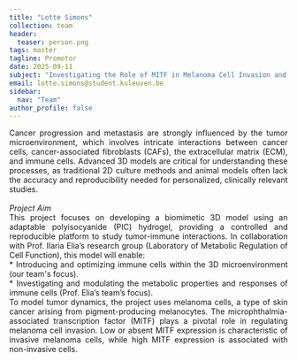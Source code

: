 ```yaml
---
title: "Lotte Simons"
collection: team
header:
  teaser: person.png
tags: master
tagline: Promotor
date: 2025-09-11
subject: "Investigating the Role of MITF in Melanoma Cell Invasion and 3D Tumor Microenvironment Interactions"
email: lotte.simons@student.kuleuven.be
sidebar:
  nav: "Team"
author_profile: false
---
```

<p align= "justify">
Cancer progression and metastasis are strongly influenced by the tumor microenvironment, which involves intricate interactions between cancer cells, cancer-associated fibroblasts (CAFs), the extracellular matrix (ECM), and immune cells. Advanced 3D models are critical for understanding these processes, as traditional 2D culture methods and animal models often lack the accuracy and reproducibility needed for personalized, clinically relevant studies.
<br><br>
<i>Project Aim</i><br>
This project focuses on developing a biomimetic 3D model using an adaptable polyisocyanide (PIC) hydrogel, providing a controlled and reproducible platform to study tumor-immune interactions. In collaboration with Prof. Ilaria Elia’s research group (Laboratory of Metabolic Regulation of Cell Function), this model will enable:<br>
*	Introducing and optimizing immune cells within the 3D microenvironment (our team's focus).<br>
*	Investigating and modulating the metabolic properties and responses of immune cells (Prof. Elia’s team’s focus).<br>
To model tumor dynamics, the project uses melanoma cells, a type of skin cancer arising from pigment-producing melanocytes. The microphthalmia-associated transcription factor (MITF) plays a pivotal role in regulating melanoma cell invasion. Low or absent MITF expression is characteristic of invasive melanoma cells, while high MITF expression is associated with non-invasive cells.
